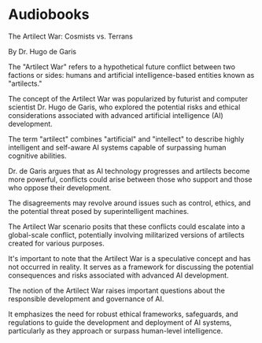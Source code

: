 # Audiobooks

The Artilect War: Cosmists vs. Terrans

By Dr. Hugo de Garis

The "Artilect War" refers to a hypothetical future conflict between two factions or sides: humans and artificial intelligence-based entities known as "artilects."

The concept of the Artilect War was popularized by futurist and computer scientist Dr. Hugo de Garis, who explored the potential risks and ethical considerations associated with advanced artificial intelligence (AI) development.

The term "artilect" combines "artificial" and "intellect" to describe highly intelligent and self-aware AI systems capable of surpassing human cognitive abilities.

Dr. de Garis argues that as AI technology progresses and artilects become more powerful, conflicts could arise between those who support and those who oppose their development.

The disagreements may revolve around issues such as control, ethics, and the potential threat posed by superintelligent machines.

The Artilect War scenario posits that these conflicts could escalate into a global-scale conflict, potentially involving militarized versions of artilects created for various purposes.

It's important to note that the Artilect War is a speculative concept and has not occurred in reality. It serves as a framework for discussing the potential consequences and risks associated with advanced AI development.

The notion of the Artilect War raises important questions about the responsible development and governance of AI.

It emphasizes the need for robust ethical frameworks, safeguards, and regulations to guide the development and deployment of AI systems, particularly as they approach or surpass human-level intelligence.
